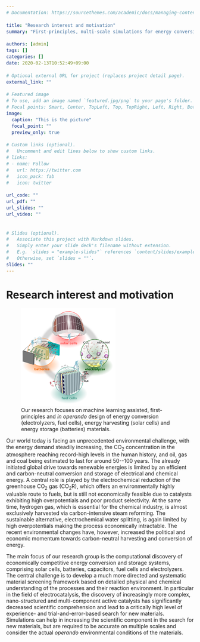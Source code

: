 ```yaml
---
# Documentation: https://sourcethemes.com/academic/docs/managing-content/

title: "Research interest and motivation"
summary: "First-principles, multi-scale simulations for energy conversion and storage."

authors: [admin]
tags: []
categories: []
date: 2020-02-13T10:52:49+09:00

# Optional external URL for project (replaces project detail page).
external_link: ""

# Featured image
# To use, add an image named `featured.jpg/png` to your page's folder.
# Focal points: Smart, Center, TopLeft, Top, TopRight, Left, Right, BottomLeft, Bottom, BottomRight.
image:
  caption: "This is the picture"
  focal_point: ""
  preview_only: true

# Custom links (optional).
#   Uncomment and edit lines below to show custom links.
# links:
# - name: Follow
#   url: https://twitter.com
#   icon_pack: fab
#   icon: twitter

url_code: ""
url_pdf: ""
url_slides: ""
url_video: ""


# Slides (optional).
#   Associate this project with Markdown slides.
#   Simply enter your slide deck's filename without extension.
#   E.g. `slides = "example-slides"` references `content/slides/example-slides.md`.
#   Otherwise, set `slides = ""`.
slides: ""
---
```


# Research interest and motivation

<figure>
  <img src="overview.png" alt="Trulli" style="width:60%">
  <figcaption> Our research focuses on machine learning assisted, first-principles and <i>in operando</i> design of energy conversion (electrolyzers, fuel cells), energy harvesting (solar cells) and energy storage (batteries) materials.</figcaption>
</figure>

Our world today is facing an unprecedented environmental challenge, with the energy demand steadily increasing, the CO<sub>2</sub> concentration in the atmosphere reaching record-high levels in the human history, and oil, gas and coal being estimated to last for around 50--100 years. The already initiated global drive towards renewable energies is limited by an efficient and carbon-neutral conversion and storage of electrical and chemical energy. A central role is played by the electrochemical reduction of the greenhouse CO<sub>2</sub> gas (CO<sub>2</sub>R), which offers an environmentally highly valuable route to fuels, but is still not economically feasible due to catalysts exhibiting high overpotentials and poor product selectivity.  At the same time, hydrogen gas, which is essential for the chemical industry, is almost exclusively harvested via carbon-intensive steam reforming. The sustainable alternative, electrochemical water splitting, is again limited by high overpotentials making the process economically intractable. The recent environmental changes have, however, increased the political and economic momentum towards carbon-neutral harvesting and conversion of energy. 

The main focus of our research group is the computational discovery of economically competitive energy conversion and storage systems, comprising solar cells, batteries, capacitors, fuel cells and electrolyzers. The central challenge is to develop a much more directed and systematic material screening framework based on detailed physical and chemical understanding of the processes and their reaction environment. In particular in the field of electrocatalysis, the discovery of increasingly more complex, nano-structured and multi-component active catalysts has significantly decreased scientific comprehension and lead to a critically high level of experience- and trial-and-error-based search for new materials. Simulations can help in increasing the scientific component in the search for new materials, but are required to be accurate on multiple scales and consider the actual <i>operando</i> environmental conditions of the materials. 

